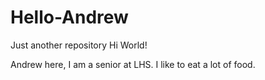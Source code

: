 # Hello-Andrew
Just another repository
Hi World!

Andrew here, I am a senior at LHS.
I like to eat a lot of food.
